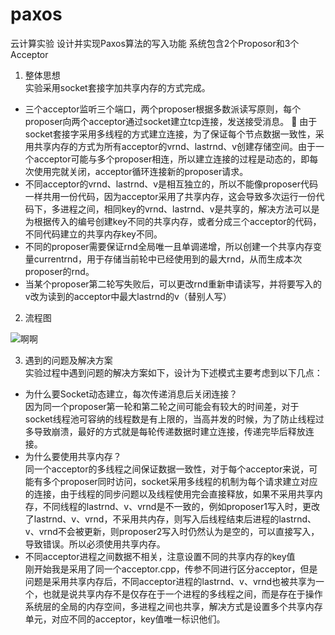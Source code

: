 # paxos
云计算实验 设计并实现Paxos算法的写入功能 系统包含2个Proposor和3个Acceptor
1.	整体思想</br>
实验采用socket套接字加共享内存的方式完成。
*	三个acceptor监听三个端口，两个proposer根据多数派读写原则，每个proposer向两个acceptor通过socket建立tcp连接，发送接受消息。
	由于socket套接字采用多线程的方式建立连接，为了保证每个节点数据一致性，采用共享内存的方式为所有acceptor的vrnd、lastrnd、v创建存储空间。由于一个acceptor可能与多个proposer相连，所以建立连接的过程是动态的，即每次使用完就关闭，acceptor循环连接新的proposer请求。
*	不同acceptor的vrnd、lastrnd、v是相互独立的，所以不能像proposer代码一样共用一份代码，因为acceptor采用了共享内存，这会导致多次运行一份代码下，多进程之间，相同key的vrnd、lastrnd、v是共享的，解决方法可以是为根据传入的编号创建key不同的共享内存，或者分成三个acceptor的代码，不同代码建立的共享内存key不同。
*	不同的proposer需要保证rnd全局唯一且单调递增，所以创建一个共享内存变量currentrnd，用于存储当前轮中已经使用到的最大rnd，从而生成本次proposer的rnd。
*	当某个proposer第二轮写失败后，可以更改rnd重新申请读写，并将要写入的v改为读到的acceptor中最大lastrnd的v（替别人写）

2.	流程图</br>

![啊啊](https://user-images.githubusercontent.com/58354216/131122777-8d54e965-a1d8-4933-83e9-22e05f594b4f.png)



3.	遇到的问题及解决方案</br>
实验过程中遇到问题的解决方案如下，设计为下述模式主要考虑到以下几点：
*	为什么要Socket动态建立，每次传递消息后关闭连接？</br>
因为同一个proposer第一轮和第二轮之间可能会有较大的时间差，对于socket线程池可容纳的线程数是有上限的，当高并发的时候，为了防止线程过多导致崩溃，最好的方式就是每轮传递数据时建立连接，传递完毕后释放连接。</br>
*	为什么要使用共享内存？</br>
同一个acceptor的多线程之间保证数据一致性，对于每个acceptor来说，可能有多个proposer同时访问，socket采用多线程的机制为每个请求建立对应的连接，由于线程的同步问题以及线程使用完会直接释放，如果不采用共享内存，不同线程的lastrnd、v、vrnd是不一致的，例如proposer1写入时，更改了lastrnd、v、vrnd，不采用共内存，则写入后线程结束后进程的lastrnd、v、vrnd不会被更新，则proposer2写入时仍然认为是空的，可以直接写入，导致错误。所以必须使用共享内存。</br>
*	不同acceptor进程之间数据不相关，注意设置不同的共享内存的key值</br>
刚开始我是采用了同一个acceptor.cpp，传参不同进行区分acceptor，但是问题是采用共享内存后，不同acceptor进程的lastrnd、v、vrnd也被共享为一个，也就是说共享内存不是仅存在于一个进程的多线程之间，而是存在于操作系统层的全局的内存空间，多进程之间也共享，解决方式是设置多个共享内存单元，对应不同的acceptor，key值唯一标识他们。</br>
